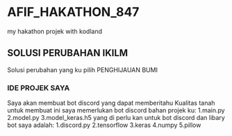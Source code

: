 # AFIF_HAKATHON_847
my hakathon projek with kodland

## SOLUSI PERUBAHAN IKILM
Solusi perubahan yang ku pilih PENGHIJAUAN BUMI

### IDE PROJEK SAYA
Saya akan membuat bot discord yang dapat memberitahu Kualitas tanah
untuk membuat ini saya memerlukan bot discord
bahan projek ku:
1.main.py
2.model.py
3.model_keras.h5
yang di perlu kan untuk bot discord dan libary bot saya adalah:
1.discord.py
2.tensorflow
3.keras
4.numpy
5.pillow
